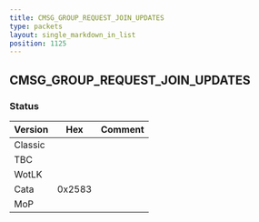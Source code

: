 ```yaml
---
title: CMSG_GROUP_REQUEST_JOIN_UPDATES
type: packets
layout: single_markdown_in_list
position: 1125
---
```


## CMSG_GROUP_REQUEST_JOIN_UPDATES

### Status

Version    | Hex        | Comment
---------- | ---------- | ---------- 
Classic    |            |
TBC        |            |
WotLK      |            |
Cata       | 0x2583     |
MoP        |            |
